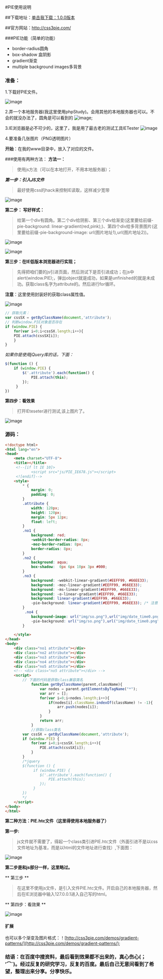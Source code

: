 #PIE使用说明

##下载地址：[单击我下载：1.0.0版本](https://cloud.github.com/downloads/lojjic/PIE/PIE-1.0.0.zip)

##官方网站：http://css3pie.com/

###PIE功能（简单的功能）

- border-radius圆角 
- box-shadow 盒阴影 
- gradient渐变 
- multiple background images多背景

### 准备：

1.下载好PIE文件。

![image](http://a3.qpic.cn/psb?/V13eqRud0c3Eb1/2LSrMbpnuExF9z3wQmva4urKevJzkRg3h7ule*vxmv8!/b/dPYAAAAAAAAA&ek=1&kp=1&pt=0&bo=SAJxAEgCcQADGTw!&su=456260561&tm=1483851600&sce=0-12-12&rf=2-9)

2.弄一个本地服务器(我这里使用phpStudy)。会用其他的本地服务器也可以。不会的就没办法了，圆角是可以看到的
![image](http://a4.qpic.cn/psb?/V13eqRud0c3Eb1/XGk*UzraDtIPAjlfCiLVNM*DO8R1d69rdM7Fft03cBw!/b/dB8BAAAAAAAA&ek=1&kp=1&pt=0&bo=RwBOAEcATgADGTw!&su=545148529&tm=1483851600&sce=0-12-12&rf=2-9);

3.IE浏览器是必不可少的，这里了，我是用了最古老的测试工具IETester
![image](http://a1.qpic.cn/psb?/V13eqRud0c3Eb1/.NiqTKzdOnk54rNEF2T30UeUUII2mq1xiXhe4SMKTqc!/b/dNwAAAAAAAAA&ek=1&kp=1&pt=0&bo=RgBLAAAAAAADFz8!&su=219166769&tm=1483851600&sce=0-12-12&rf=2-9)

4.要准备几张图片（PNG透明图片）

**开始**：在我的www目录中，放入了对应的文件。

###使用有两种方法：
**方法一：**
> 使用js方法（可以在本地打开，不用本地服务器）；

***第一步：引入JS文件***

> 最好使用css的hack来控制IE读取，这样减少宽带

![image](http://a2.qpic.cn/psb?/V13eqRud0c3Eb1/NwbQesaXGuhyHDe8qxTkLZREKeLgOUAs7mlrIhN0wOI!/b/dOUAAAAAAAAA&ek=1&kp=1&pt=0&bo=tgEqAQAAAAADF64!&su=3108160145&tm=1483851600&sce=0-12-12&rf=2-9)

**第二步： 写好样式：**

> 给第一个div有圆角。第二个div给阴影、第三个div给渐变(这里要给前缀-pie-background: linear-gradient(red,pink);)、第四个div给多背景图片(这里要给前缀-pie-background-image: url(图片地址1),url(图片地址2))。

![image](http://a4.qpic.cn/psb?/V13eqRud0c3Eb1/nuu41XqLeDHmqZGtGbi1Cp5Em2wVsEyR2FGc2RGbtzQ!/b/dHcBAAAAAAAA&ek=1&kp=1&pt=0&bo=EAKOAAAAAAADF64!&su=5162276385&tm=1483851600&sce=0-12-12&rf=2-9)

![image](http://a3.qpic.cn/psb?/V13eqRud0c3Eb1/m9JBOhPhBpzUP1kOx6a9ecixe21xYmSTisn9AO08VGU!/b/dHoBAAAAAAAA&ek=1&kp=1&pt=0&bo=OgK.AAAAAAADF7Q!&su=486568737&tm=1483851600&sce=0-12-12&rf=2-9)

**第三步：在IE低版本浏览器进行实现；**

> 先得把咱们要的js引进页面，然后测试下是否引进成功；在js中alert(window.PIE);，弹出object就是成功，如果是unfinished的就是未成功。获取class名字为attribute的。然后进行for循环。

**注意**：这里使用封装好的获取class属性值。

![image](http://a3.qpic.cn/psb?/V13eqRud0c3Eb1/.bp7avoz0xj3ZoRjI7dzWfq7MnoWURbe34RGVHvI6OE!/b/dAoBAAAAAAAA&ek=1&kp=1&pt=0&bo=7gH5AAAAAAADBzQ!&su=4155881265&tm=1483851600&sce=0-12-12&rf=2-9)

```javascript
// 获取元素：
var cssSX = getByClassName(document,'attribute');
// 判断window.PIE对象是否存在
if (window.PIE) {
    for(var i=0;i<cssSX.length;i++){
	PIE.attach(cssSX[i]);
    }
}
```

*如果你是使用jQuery库的话，下面：*
```JavaScript
$(function () {
	if (window.PIE) {
		$('.attribute').each(function() {
			PIE.attach(this);
		});
	 }
})
```

**第四步：看效果**

> 打开IEteseter进行测试,该上图片了。

![image](http://a2.qpic.cn/psb?/V13eqRud0c3Eb1/dk9P.kT6D9BM*00qHXoQ4KbGmZxsECI*P95TkW.L0jI!/b/dN0AAAAAAAAA&ek=1&kp=1&pt=0&bo=ywPMAAAAAAADFzY!&su=3152755329&tm=1483851600&sce=0-12-12&rf=2-9)

### 源码：

```html
<!doctype html>
<html lang="en">
<head>
	<meta charset="UTF-8">
	<title></title>
	 <!--[if lt IE 10]>
	        <script src="js/PIE_IE678.js"></script>
	 <![endif]-->
	<style>
		* {
			margin: 0;
			padding: 0;
		}
		.attribute {
			width: 120px;
			height: 120px;
			margin: 5px 12px;
			float: left;
		}
		.no1 {
			background: red;
			-webkit-border-radius: 8px;
			-moz-border-radius: 8px;
			border-radius: 8px;
		}
		.no2 {
			background: aqua;
			box-shadow:  0px 6px 10px 3px #000;
		}
		.no3 {
			background: -webkit-linear-gradient(#EEFF99, #66EE33);
			background: -moz-linear-gradient(#EEFF99, #66EE33);
			background: -ms-linear-gradient(#EEFF99, #66EE33);
			background: -o-linear-gradient(#EEFF99, #66EE33);
			background: linear-gradient(#EEFF99, #66EE33);
			-pie-background: linear-gradient(#EEFF99, #66EE33); /* 注意：这里要加前缀 */
		}
		 .no4 {
			background-image: url("img/so.png"),url("img/date_time0.png");
			-pie-background: url("img/so.png"),url("img/date_time0.png");
		}
		
	</style>
</head>
<body>
	<div class="no1 attribute"></div>
	<div class="no2 attribute"></div>
	<div class="no3 attribute"></div>
	<div class="no4 attribute"></div>
	<div class="no5 attribute"></div>
	<!-- <div class="no5 attribute"></div> -->
	<script>
		// 下面的代码是获取class兼容类名
		    function getByClassName(parent,className){
		        var nodes = parent.getElementsByTagName("*");
		        var arr = [];
		        for(var i=0;i<nodes.length;i++){
		            if(nodes[i].className.indexOf(className) != -1){
		                arr.push(nodes[i]);
		            }
		        }
		        return arr;
		    }
		    //获取class类名
		var cssSX = getByClassName(document,'attribute');
		if (window.PIE) {
		    for(var i=0;i<cssSX.length;i++){
		        PIE.attach(cssSX[i]);
		    }
		}
		/*jquery
		$(function () {
			 if (window.PIE) {
				$('.attribute').each(function() {
				 	PIE.attach(this);
				});
			 }
		})
		*/
	</script>
</body>
</html>

```

**第二种方法：PIE.htc文件（这里得使用本地服务器了）**

**第一步:**

> js文件就不需要了，得起一个class类引进PIE.htc文件（外面引进不是以css文件地址为基准，而是以html的文件地址进行查找）,下面图：

![image](http://a1.qpic.cn/psb?/V13eqRud0c3Eb1/ItemuLVQEAo3*V2.thEeVXDtMP6QazeByl9d51X7bZI!/b/dHgBAAAAAAAA&ek=1&kp=1&pt=0&bo=ogObAAAAAAADFwg!&su=2172683361&tm=1483851600&sce=0-12-12&rf=2-9)

**第二步是和js部分一样，这里略过。**

** 第三步 **

> 在这里不使用js文件，是引入文件PIE.htc文件。开启自己的本地服务器，然后在IE浏览器中输入127.0.0.1进入自己写的html。

** 第四步：看效果 **

![image](http://a1.qpic.cn/psb?/V13eqRud0c3Eb1/H6sNXZCcI.7dt.5WHsaShYxZyq*wAhumn2dF.bKGpsE!/b/dHgBAAAAAAAA&ek=1&kp=1&pt=0&bo=MQPKAAAAAAADF8o!&su=2182959105&tm=1483851600&sce=0-12-12&rf=2-9)

#### 扩展

也可以多个渐变及图片格式：！[http://css3pie.com/demos/gradient-patterns/](http://css3pie.com/demos/gradient-patterns/);

### 结语：在百度中搜资料，最后看到效果都不出来的，真心伤心(；′⌒`)。经过反复的研究学习，反复的百度。最后自己无意间看到了希望，整理出来分享。分享快乐。
